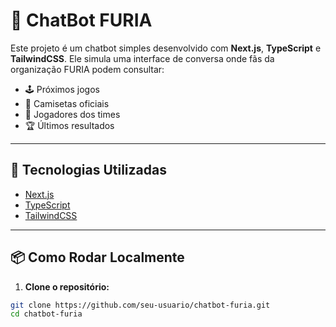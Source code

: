 # 🤖 ChatBot FURIA

Este projeto é um chatbot simples desenvolvido com **Next.js**, **TypeScript** e **TailwindCSS**. Ele simula uma interface de conversa onde fãs da organização FURIA podem consultar:

- 🕹️ Próximos jogos
- 👕 Camisetas oficiais
- 🧠 Jogadores dos times
- 🏆 Últimos resultados

---

## 🚀 Tecnologias Utilizadas

- [Next.js](https://nextjs.org/)
- [TypeScript](https://www.typescriptlang.org/)
- [TailwindCSS](https://tailwindcss.com/)

---

## 📦 Como Rodar Localmente

1. **Clone o repositório:**

```bash
git clone https://github.com/seu-usuario/chatbot-furia.git
cd chatbot-furia
